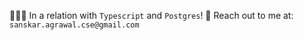 🧑🏻‍💻 In a relation with `Typescript` and `Postgres`!
📧 Reach out to me at: `sanskar.agrawal.cse@gmail.com`
